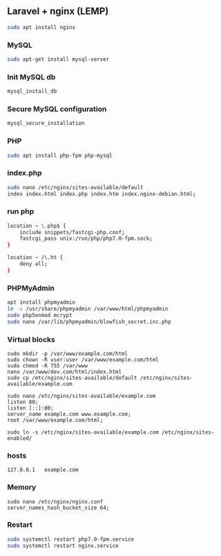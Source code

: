 ## Laravel + nginx (LEMP)

```bash
sudo apt install nginx
```

### MySQL

```bash
sudo apt-get install mysql-server
```

### Init MySQL db

```bash
mysql_install_db
```

### Secure MySQL configuration

```bash
mysql_secure_installation
```

### PHP

```bash
sudo apt install php-fpm php-mysql
```

### index.php

```bash
sudo nano /etc/nginx/sites-available/default
index index.html index.php index.htm index.nginx-debian.html;
```

### run php

```bash
location ~ \.php$ {
    include snippets/fastcgi-php.conf;
    fastcgi_pass unix:/run/php/php7.0-fpm.sock;
}

location ~ /\.ht {
    deny all;
}
```

### PHPMyAdmin

```bash
apt install phpmyadmin
ln -s /usr/share/phpmyadmin /var/www/html/phpmyadmin
sudo php5enmod mcrypt
sudo nano /var/lib/phpmyadmin/blowfish_secret.inc.php
```

### Virtual blocks

```
sudo mkdir -p /var/www/example.com/html
sudo chown -R user:user /var/www/example.com/html
sudo chmod -R 755 /var/www
nano /var/www/dev.com/html/index.html
sudo cp /etc/nginx/sites-available/default /etc/nginx/sites-available/example.com
```

```
sudo nano /etc/nginx/sites-available/example.com
listen 80;
listen [::]:80;
server_name example.com www.example.com;
root /var/www/example.com/html;
```

```
sudo ln -s /etc/nginx/sites-available/example.com /etc/nginx/sites-enabled/
```

### hosts

```
127.0.0.1   example.com
```

### Memory

```
sudo nano /etc/nginx/nginx.conf
server_names_hash_bucket_size 64;
```

### Restart

```bash
sudo systemctl restart php7.0-fpm.service
sudo systemctl restart nginx.service
```

